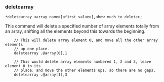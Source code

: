 ### deletearray
```
*deletearray <array name>[<first value>],<how much to delete>;
```

This command will delete a specified number of array elements totally from an
array, shifting all the elements beyond this towards the beginning.

```
    // This will delete array element 0, and move all the other array elements
    // up one place.
    deletearray .@array[0],1

    // This would delete array elements numbered 1, 2 and 3, leave element 0 in its
    // place, and move the other elements ups, so there are no gaps.
    deletearray .@array[1],3
```